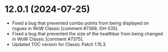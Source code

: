 # 12.0.1 (2024-07-25)

* Fixed a bug that prevented combo points from being displayed on rogues in WoW Classic [comment #7369, GH-535].
* Fixed a bug that prevented the size of the healthbar from being changed in WoW Classic [comment #7375].
* Updated TOC version for Classic Patch 1.15.3.